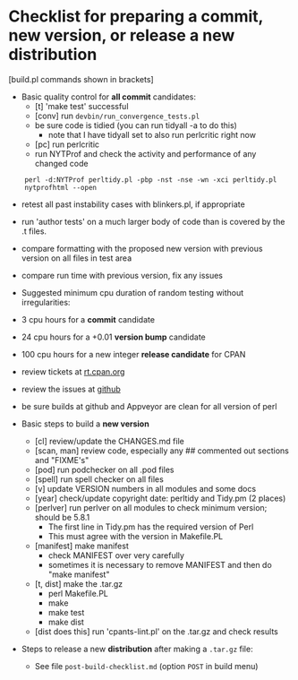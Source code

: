 # Checklist for preparing a commit, new version, or release a new distribution

[build.pl commands shown in brackets]

- Basic quality control for **all commit** candidates:
  - [t] 'make test' successful
  - [conv] run ``devbin/run_convergence_tests.pl``
  - be sure code is tidied (you can run tidyall -a to do this)
    - note that I have tidyall set to also run perlcritic right now
  - [pc] run perlcritic
  - run NYTProf and check the activity and performance of any changed code
```
    perl -d:NYTProf perltidy.pl -pbp -nst -nse -wn -xci perltidy.pl
    nytprofhtml --open
```
  - retest all past instability cases with blinkers.pl, if appropriate
  - run 'author tests' on a much larger body of code than is covered by the .t
    files.
  - compare formatting with the proposed new version with previous version on all files in test area
  - compare run time with previous version, fix any issues
  - Suggested minimum cpu duration of random testing without irregularities:
   - 3 cpu hours for a **commit** candidate
   - 24 cpu hours for a +0.01 **version bump** candidate
   - 100 cpu hours for a new integer **release candidate** for CPAN
  - review tickets at [rt.cpan.org](https://rt.cpan.org/Public/Dist/Display.html?Name=Perl-Tidy)
  - review the issues at [github](https://github.com/perltidy/perltidy/issues/)
  - be sure builds at github and Appveyor are clean for all version of perl

- Basic steps to build a **new version**
  - [cl] review/update the CHANGES.md file
  - [scan, man] review code, especially any ## commented out sections and "FIXME's"
  - [pod] run podchecker on all .pod files
  - [spell] run spell checker on all files
  - [v] update VERSION numbers in all modules and some docs
  - [year] check/update copyright date: perltidy and Tidy.pm (2 places)
  - [perlver] run perlver on all modules to check minimum version; should be 5.8.1
    - The first line in Tidy.pm has the required version of Perl
    - This must agree with the version in Makefile.PL
  - [manifest] make manifest
    - check MANIFEST over very carefully
    - sometimes it is necessary to remove MANIFEST and then do "make manifest"
  - [t, dist] make the .tar.gz
    - perl Makefile.PL
    - make
    - make test
    - make dist
  - [dist does this] run 'cpants-lint.pl' on the .tar.gz and check results

- Steps to release a new **distribution** after making a ``.tar.gz`` file:
  - See file ``post-build-checklist.md`` (option ``POST`` in build menu)
